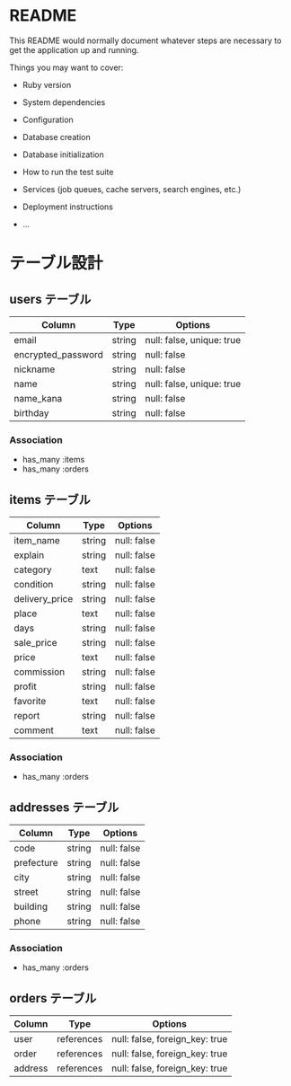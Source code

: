 # README

This README would normally document whatever steps are necessary to get the
application up and running.

Things you may want to cover:

* Ruby version

* System dependencies

* Configuration

* Database creation

* Database initialization

* How to run the test suite

* Services (job queues, cache servers, search engines, etc.)

* Deployment instructions

* ...

# テーブル設計

## users テーブル

| Column             | Type   | Options                   |
| ------------------ | ------ | ------------------------- |
| email              | string | null: false, unique: true |
| encrypted_password | string | null: false               |
| nickname           | string | null: false               |
| name               | string | null: false, unique: true |
| name_kana          | string | null: false               |
| birthday           | string | null: false               |

### Association

- has_many :items
- has_many :orders

## items テーブル

| Column         | Type       | Options                        |
| -------------- | ---------- | ------------------------------ |
| item_name      | string     | null: false                    |
| explain        | string     | null: false                    |
| category       | text       | null: false                    |
| condition      | string     | null: false                    |
| delivery_price | string     | null: false                    |
| place          | text       | null: false                    |
| days           | string     | null: false                    |
| sale_price     | string     | null: false                    |
| price          | text       | null: false                    |
| commission     | string     | null: false                    |
| profit         | string     | null: false                    |
| favorite       | text       | null: false                    |
| report         | string     | null: false                    |
| comment        | text       | null: false                    |

### Association

- has_many :orders


## addresses テーブル

| Column             | Type   | Options                   |
| ------------------ | ------ | ------------------------- |
| code               | string | null: false               |
| prefecture         | string | null: false               |
| city               | string | null: false               |
| street             | string | null: false               |
| building           | string | null: false               |
| phone              | string | null: false               |

### Association

- has_many :orders

 ## orders テーブル

| Column             | Type       | Options                        |
| ------------------ | ---------- | ------------------------------ |
| user               | references | null: false, foreign_key: true |
| order              | references | null: false, foreign_key: true |
| address            | references | null: false, foreign_key: true |